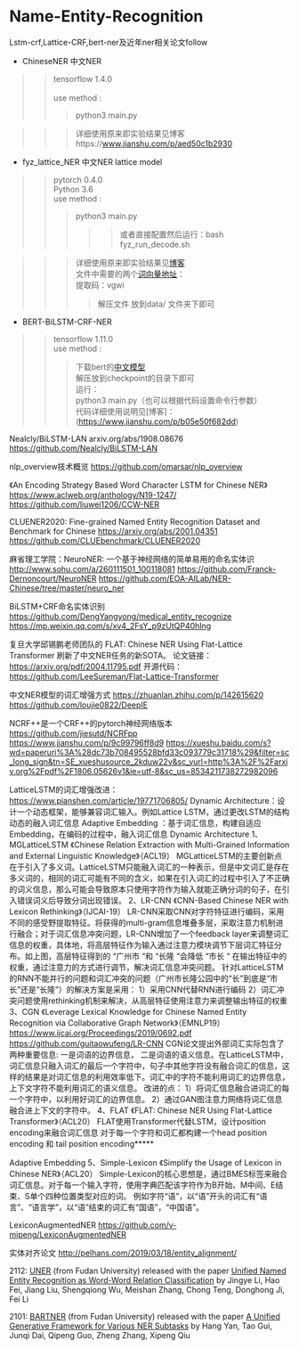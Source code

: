 # Name-Entity-Recognition
Lstm-crf,Lattice-CRF,bert-ner及近年ner相关论文follow<br>

- ChineseNER 中文NER <br>
>>tensorflow 1.4.0<br><br>
>>use method :<br>
>>>python3 main.py<br>
    
>>>详细使用原来即实验结果见博客https://www.jianshu.com/p/aed50c1b2930<br>

- fyz_lattice_NER 中文NER lattice model<br>
>>pytorch 0.4.0<br>
>>Python 3.6<br>
>>use method :<br>
>>>python3 main.py<br>
>>>>>或者直接配置然后运行：bash fyz_run_decode.sh<br>
	
>>>详细使用原来即实验结果见[博客](https://www.jianshu.com/p/9c99796ff8d9)<br>
>>>文件中需要的两个[词向量地址](https://pan.baidu.com/s/1Uj97799tGjdET_vbdkW7tQ )：<br>
>>>提取码：vgwi <br>
>>>>解压文件 放到data/ 文件夹下即可<br>
		
- BERT-BiLSTM-CRF-NER<br>
>>tensorflow 1.11.0<br>
>>use method :<br>
>>>下载bert的[中文模型](https://storage.googleapis.com/bert_models/2018_11_03/chinese_L-12_H-768_A-12.zip)<br>
>>>解压放到checkpoint的目录下即可<br>
>>>运行：<br>
>>>python3 main.py（也可以根据代码设置命令行参数）<br>
>>>代码详细使用说明见[博客]：(https://www.jianshu.com/p/b05e50f682dd)<br>
			
	
Nealcly/BiLSTM-LAN
arxiv.org/abs/1908.08676
https://github.com/Nealcly/BiLSTM-LAN

nlp_overview技术概览
https://github.com/omarsar/nlp_overview


《An Encoding Strategy Based Word Character LSTM for Chinese NER》
https://www.aclweb.org/anthology/N19-1247/
https://github.com/liuwei1206/CCW-NER

CLUENER2020: Fine-grained Named Entity Recognition Dataset and Benchmark for Chinese
https://arxiv.org/abs/2001.04351
https://github.com/CLUEbenchmark/CLUENER2020

麻省理工学院：NeuroNER: 一个基于神经网络的简单易用的命名实体识
http://www.sohu.com/a/260111501_100118081
https://github.com/Franck-Dernoncourt/NeuroNER
https://github.com/EOA-AILab/NER-Chinese/tree/master/neuro_ner

BiLSTM+CRF命名实体识别
https://github.com/DengYangyong/medical_entity_recognize
https://mp.weixin.qq.com/s/xv4_2FsY_p9zUtQP40hIng

复旦大学邱锡鹏老师团队的 FLAT: Chinese NER Using Flat-Lattice Transformer 刷新了中文NER任务的新SOTA。
论文链接：
https://arxiv.org/pdf/2004.11795.pdf
开源代码：
https://github.com/LeeSureman/Flat-Lattice-Transformer

中文NER模型的词汇增强方式
https://zhuanlan.zhihu.com/p/142615620
https://github.com/loujie0822/DeepIE

NCRF++是一个CRF++的pytorch神经网络版本
https://github.com/jiesutd/NCRFpp
https://www.jianshu.com/p/9c99796ff8d9
https://xueshu.baidu.com/s?wd=paperuri%3A%28dc73b708495528bfd33c093779c31718%29&filter=sc_long_sign&tn=SE_xueshusource_2kduw22v&sc_vurl=http%3A%2F%2Farxiv.org%2Fpdf%2F1806.05626v1&ie=utf-8&sc_us=8534211738272982096

LatticeLSTM的词汇增强改进：
https://www.pianshen.com/article/19771706805/
Dynamic Architecture：设计一个动态框架，能够兼容词汇输入。例如Lattice LSTM，通过更改LSTM的结构动态的融入词汇信息
Adaptive Embedding ：基于词汇信息，构建自适应Embedding，在编码的过程中，融入词汇信息
Dynamic Architecture
1、MGLatticeLSTM
《Chinese Relation Extraction with Multi-Grained Information and External Linguistic Knowledge》（ACL19）
MGLatticeLSTM的主要创新点在于引入了多义词。LatticeLSTM只能融入词汇的一种表示，但是中文词汇是存在多义词的，相同的词汇可能有不同的含义，如果在引入词汇的过程中引入了不正确的词义信息，那么可能会导致原本只使用字符作为输入就能正确分词的句子，在引入错误词义后导致分词出现错误。
2、LR-CNN
《CNN-Based Chinese NER with Lexicon Rethinking》（IJCAI-19）
LR-CNN采取CNN对字符特征进行编码，采用不同的感受野提取特征。将获得的multi-gram信息堆叠多层，采取注意力机制进行融合；对于词汇信息冲突问题，LR-CNN增加了一个feedback layer来调整词汇信息的权重，具体地，将高层特征作为输入通过注意力模块调节下层词汇特征分布。如上图，高层特征得到的 “广州市 “和 “长隆 “会降低 “市长 “ 在输出特征中的权重，通过注意力的方式进行调节，解决词汇信息冲突问题。
针对LatticeLSTM的RNN不能并行的问题和词汇冲突的问题（广州市长隆公园中的“长”到底是“市长”还是“长隆”）的解决方案是采用：
1）采用CNN代替RNN进行编码
2）词汇冲突问题使用rethinking机制来解决，从高层特征使用注意力来调整输出特征的权重
3、CGN
《Leverage Lexical Knowledge for Chinese Named Entity Recognition via Collaborative Graph Network》（EMNLP19）
https://www.ijcai.org/Proceedings/2019/0692.pdf
https://github.com/guitaowufeng/LR-CNN
CGN论文提出外部词汇实际包含了两种重要信息: 一是词语的边界信息， 二是词语的语义信息。在LatticeLSTM中，词汇信息只融入词汇的最后一个字符中，句子中其他字符没有融合词汇的信息，这样的结果是对词汇信息的利用效率低下。词汇中的字符不能利用词汇的边界信息，上下文字符不能利用词汇的语义信息。
改进的点：
1）将词汇信息融合进词汇的每一个字符中，以利用好词汇的边界信息。
2）通过GAN图注意力网络将词汇信息融合进上下文的字符中。
4、FLAT
《FLAT: Chinese NER Using Flat-Lattice Transformer》（ACL20）
FLAT使用Transformer代替LSTM，设计position encoding来融合词汇信息
对于每一个字符和词汇都构建一个head position encoding 和 tail position encoding*****

Adaptive Embedding 
5、Simple-Lexicon
《Simplify the Usage of Lexicon in Chinese NER》（ACL20）
Simple-Lexicon的核心思想是，通过BMES标签来融合词汇信息。对于每一个输入字符，使用字典匹配该字符作为B开始、M中间、E结束、S单个四种位置类型对应的词。
例如字符“语”，以“语”开头的词汇有“语言”、“语言学”，以“语”结束的词汇有“国语”，“中国语”。

LexiconAugmentedNER
https://github.com/v-mipeng/LexiconAugmentedNER


实体对齐论文
http://pelhans.com/2019/03/18/entity_alignment/

2112: [UNER](https://github.com/ljynlp/W2NER) (from Fudan University) released with the paper [Unified Named Entity Recognition as Word-Word Relation Classification](https://arxiv.org/abs/2112.10070) by Jingye Li, Hao Fei, Jiang Liu, Shengqiong Wu, Meishan Zhang, Chong Teng, Donghong Ji, Fei Li

2101: [BARTNER](https://github.com/yhcc/BARTNER) (from Fudan University) released with the paper [A Unified Generative Framework for Various NER Subtasks](https://arxiv.org/abs/2106.01223) by Hang Yan, Tao Gui, Junqi Dai, Qipeng Guo, Zheng Zhang, Xipeng Qiu














